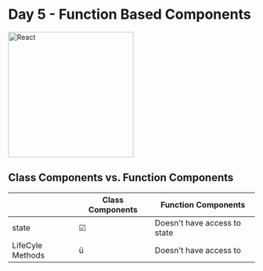 # Day 5 - Function Based Components

<img src="https://raw.githubusercontent.com/adion81/mern-lectures/master/assets/React-icon.svg" width="256px" alt="React" />

## Class Components vs. Function Components

|   |Class Components | Function Components |
|-------------------|---------------------|---------------------|
|  state  | &#9745; | Doesn't have access to state |
| LifeCyle Methods | &#0252; | Doesn't have access to  |